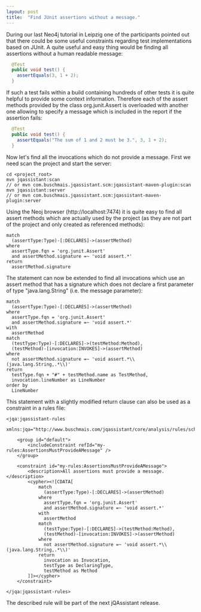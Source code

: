 ```yaml
---
layout: post
title:  "Find JUnit assertions without a message."
---
```


During our last Neo4j tutorial in Leipzig one of the participants pointed out that there could be some useful constraints regarding test implementations based on JUnit. A quite useful and easy thing would be finding all assertions without a human readable message:

```java
  @Test
  public void test() {
	assertEquals(3, 1 + 2);
  }
```

If such a test fails within a build containing hundreds of other tests it is quite helpful to provide some context
information. Therefore each of the assert methods provided by the class org.junit.Assert is overloaded with another one allowing to specify a message which is included in the report if the assertion fails:

```java
  @Test
  public void test() {
	assertEquals("The sum of 1 and 2 must be 3.", 3, 1 + 2);
  }
```

Now let's find all the invocations which do not provide a message. First we need scan the project and start the server:

```raw
cd <project_root>
mvn jqassistant:scan
// or mvn com.buschmais.jqassistant.scm:jqassistant-maven-plugin:scan
mvn jqassistant:server
// or mvn com.buschmais.jqassistant.scm:jqassistant-maven-plugin:server
```

Using the Neoj browser (http://localhost:7474) it is quite easy to find all assert methods which are actually used by the project (as they are not part of the project and only created as referenced methods):

```
match
  (assertType:Type)-[:DECLARES]->(assertMethod)
where
  assertType.fqn = 'org.junit.Assert'
  and assertMethod.signature =~ 'void assert.*'
return
  assertMethod.signature
```

The statement can now be extended to find all invocations which use an assert method that has a signature which does not declare a first parameter of type "java.lang.String" (i.e. the message parameter):

```
match
  (assertType:Type)-[:DECLARES]->(assertMethod)
where
  assertType.fqn = 'org.junit.Assert'
  and assertMethod.signature =~ 'void assert.*'
with
  assertMethod
match
  (testType:Type)-[:DECLARES]->(testMethod:Method),
  (testMethod)-[invocation:INVOKES]->(assertMethod)
where
  not assertMethod.signature =~ 'void assert.*\\(java.lang.String,.*\\)'
return
  testType.fqn + "#" + testMethod.name as TestMethod,
  invocation.lineNumber as LineNumber
order by
  LineNumber
```

This statement with a slightly modified return clause can also be used as a constraint in a rules file:

```
<jqa:jqassistant-rules 
  xmlns:jqa="http://www.buschmais.com/jqassistant/core/analysis/rules/schema/v1.0">

	<group id="default">
		<includeConstraint refId="my-rules:AssertionsMustProvideAMessage" />
	</group>

    <constraint id="my-rules:AssertionsMustProvideAMessage">
        <description>All assertions must provide a message.</description>
        <cypher><![CDATA[
			match
			  (assertType:Type)-[:DECLARES]->(assertMethod)
			where
			  assertType.fqn = 'org.junit.Assert'
			  and assertMethod.signature =~ 'void assert.*'
			with
			  assertMethod
			match
			  (testType:Type)-[:DECLARES]->(testMethod:Method),
			  (testMethod)-[invocation:INVOKES]->(assertMethod)
			where
			  not assertMethod.signature =~ 'void assert.*\\(java.lang.String,.*\\)'
			return
			  invocation as Invocation,
			  testType as DeclaringType,
			  testMethod as Method
        ]]></cypher>
    </constraint>

</jqa:jqassistant-rules>
```

The described rule will be part of the next jQAssistant release.